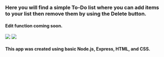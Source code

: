 ### Here you will find a simple To-Do list where you can add items to your list then remove them by using the Delete button.

#### Edit function coming soon.

![](https://i.imgur.com/Jauk4SX.png)
![](https://i.imgur.com/NJheuAZ.png)

#### This app was created using basic Node.js, Express, HTML, and CSS.
